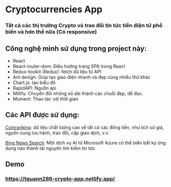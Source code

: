 # Cryptocurrencies App

### Tất cả các thị trường Crypto và trao đổi tin tức tiền điện tử phổ biến và hơn thế nữa (Có responsive)

## Công nghệ mình sử dụng trong project này:

- React
- React-router-dom: Điều hướng trang SPA trong React
- Redux-toolkit (Redux): fetch dữ liệu từ API
- Ant design: Giúp tạo giao diện nhanh và đẹp cùng nhiều thứ khác
- Chart.js: tạo biểu đồ 
- RapidAPI: Nguồn api
- Millify: Chuyển đổi những số dài thành các chuỗi đẹp, dễ đọc.
- Moment: Thao tác với thời gian

## Các API được sử dụng:
[Coinranking](https://rapidapi.com/Coinranking/api/coinranking1/): dữ liệu chất lượng cao về tất cả các đồng tiền, như lịch sử giá, nguồn cung lưu hành, trao đổi, cặp giao dịch, v.v.

[Bing News Search](https://rapidapi.com/microsoft-azure-org-microsoft-cognitive-services/api/bing-news-search1/): Một dịch vụ AI từ Microsoft Azure có thể biến bất kỳ ứng dụng nào thành tài nguyên tìm kiếm tin tức.

## Demo
### https://tquann286-crypto-app.netlify.app/
